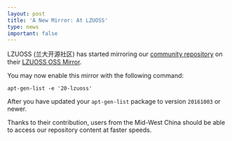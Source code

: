 ```yaml
---
layout: post
title: 'A New Mirror: At LZUOSS'
type: news
important: false
---
```


LZUOSS (兰大开源社区) has started mirroring our [community repository](https://repo.aosc.io) on their [LZUOSS OSS Mirror](http://mirror.lzu.edu.cn/).

You may now enable this mirror with the following command:

    apt-gen-list -e '20-lzuoss'

After you have updated your `apt-gen-list` package to version `20161003` or newer.

Thanks to their contribution, users from the Mid-West China should be able to access our repository content at faster speeds.